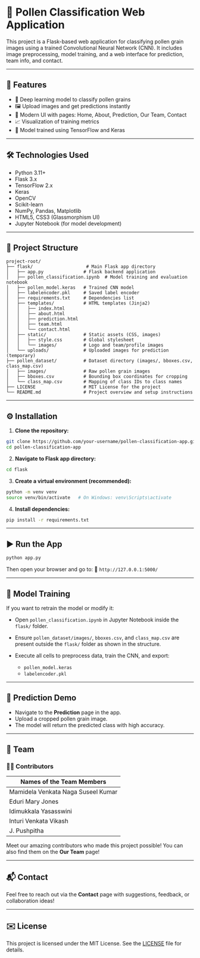 # 🌼 Pollen Classification Web Application

This project is a Flask-based web application for classifying pollen grain images using a trained Convolutional Neural Network (CNN). It includes image preprocessing, model training, and a web interface for prediction, team info, and contact.

---

## 🚀 Features

* 🌸 Deep learning model to classify pollen grains
* 🖼 Upload images and get predictions instantly
* 🎨 Modern UI with pages: Home, About, Prediction, Our Team, Contact
* 📈 Visualization of training metrics
* 🧠 Model trained using TensorFlow and Keras

---

## 🛠 Technologies Used

* Python 3.11+
* Flask 3.x
* TensorFlow 2.x
* Keras
* OpenCV
* Scikit-learn
* NumPy, Pandas, Matplotlib
* HTML5, CSS3 (Glassmorphism UI)
* Jupyter Notebook (for model development)

---

## 📂 Project Structure

```
project-root/
├── flask/                    # Main Flask app directory
│   ├── app.py               # Flask backend application
│   ├── pollen_classification.ipynb  # Model training and evaluation notebook
│   ├── pollen_model.keras   # Trained CNN model
│   ├── labelencoder.pkl     # Saved label encoder
│   ├── requirements.txt     # Dependencies list
│   ├── templates/           # HTML templates (Jinja2)
│   │   ├── index.html
│   │   ├── about.html
│   │   ├── prediction.html
│   │   ├── team.html
│   │   └── contact.html
│   ├── static/              # Static assets (CSS, images)
│   │   ├── style.css        # Global stylesheet
│   │   └── images/          # Logo and team/profile images
│   └── uploads/             # Uploaded images for prediction (temporary)
├── pollen_dataset/          # Dataset directory (images/, bboxes.csv, class_map.csv)
│   ├── images/              # Raw pollen grain images
│   ├── bboxes.csv           # Bounding box coordinates for cropping
│   └── class_map.csv        # Mapping of class IDs to class names
├── LICENSE                  # MIT License for the project
└── README.md                # Project overview and setup instructions
```

---

## ⚙️ Installation

1. **Clone the repository:**

```bash
git clone https://github.com/your-username/pollen-classification-app.git
cd pollen-classification-app
```

2. **Navigate to Flask app directory:**

```bash
cd flask
```

3. **Create a virtual environment (recommended):**

```bash
python -m venv venv
source venv/bin/activate   # On Windows: venv\Scripts\activate
```

4. **Install dependencies:**

```bash
pip install -r requirements.txt
```

---

## ▶️ Run the App

```bash
python app.py
```

Then open your browser and go to: 📍 `http://127.0.0.1:5000/`

---

## 🧪 Model Training

If you want to retrain the model or modify it:

* Open `pollen_classification.ipynb` in Jupyter Notebook inside the `flask/` folder.
* Ensure `pollen_dataset/images/`, `bboxes.csv`, and `class_map.csv` are present outside the `flask/` folder as shown in the structure.
* Execute all cells to preprocess data, train the CNN, and export:

  * `pollen_model.keras`
  * `labelencoder.pkl`

---

## 📸 Prediction Demo

* Navigate to the **Prediction** page in the app.
* Upload a cropped pollen grain image.
* The model will return the predicted class with high accuracy.

---

## 👥 Team

### 👨‍💻 Contributors

| **Names of the Team Members**      |
| ---------------------------------- |
| Mamidela Venkata Naga Suseel Kumar |
| Eduri Mary Jones                   |
| Idimukkala Yasasswini              |
| Inturi Venkata Vikash              |
| J. Pushpitha                       |

Meet our amazing contributors who made this project possible! You can also find them on the **Our Team** page!

---

## 📬 Contact

Feel free to reach out via the **Contact** page with suggestions, feedback, or collaboration ideas!

---

## ✉️ License

This project is licensed under the MIT License. See the [LICENSE](./LICENSE) file for details.
